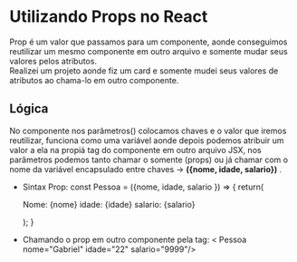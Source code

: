 # Utilizando Props no React

Prop é um valor que passamos para um componente, aonde conseguimos reutilizar um mesmo componente em outro arquivo e somente mudar seus valores pelos atributos.<br>
Realizei um projeto aonde fiz um card e somente mudei seus valores de atributos ao chama-lo em outro componente.

## Lógica

No componente nos parâmetros() colocamos chaves e o valor que iremos reutilizar, funciona como uma variável aonde depois podemos atribuir um valor a ela na propiá tag do componente em outro arquivo JSX, nos parâmetros podemos tanto chamar o somente (props) ou já chamar com o nome da variável encapsulado entre chaves -> <strong> ({nome, idade, salario}) </strong>.<br>

- Sintax Prop: const Pessoa = ({nome, idade, salario }) => {
	return(
		<div>
			<p>Nome: {nome} idade: {idade} salario: {salario}</p>
		</div>
	);
}

- Chamando o prop em outro componente pela tag: < Pessoa nome="Gabriel" idade="22" salario="9999"/>
